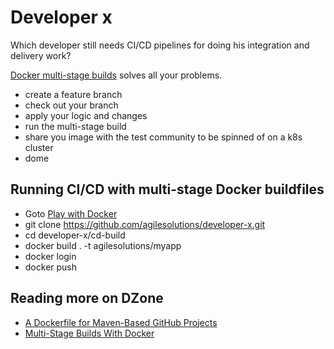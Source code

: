 # Developer x
Which developer still needs CI/CD pipelines for doing his integration and delivery work?

[Docker multi-stage builds](https://docs.docker.com/develop/develop-images/multistage-build/) solves all your problems. 

* create a feature branch
* check out your branch
* apply your logic and changes
* run the multi-stage build
* share you image with the test community to be spinned of on a k8s cluster
* dome

## Running CI/CD with multi-stage Docker buildfiles

* Goto [Play with Docker ](https://labs.play-with-docker.com/)
* git clone https://github.com/agilesolutions/developer-x.git
* cd developer-x/cd-build
* docker build . -t agilesolutions/myapp
* docker login
* docker push

## Reading more on DZone

* [A Dockerfile for Maven-Based GitHub Projects](https://dzone.com/articles/a-dockerfile-for-maven-based-github-projects)
* [Multi-Stage Builds With Docker](https://dzone.com/articles/multi-stage-builds-with-docker)